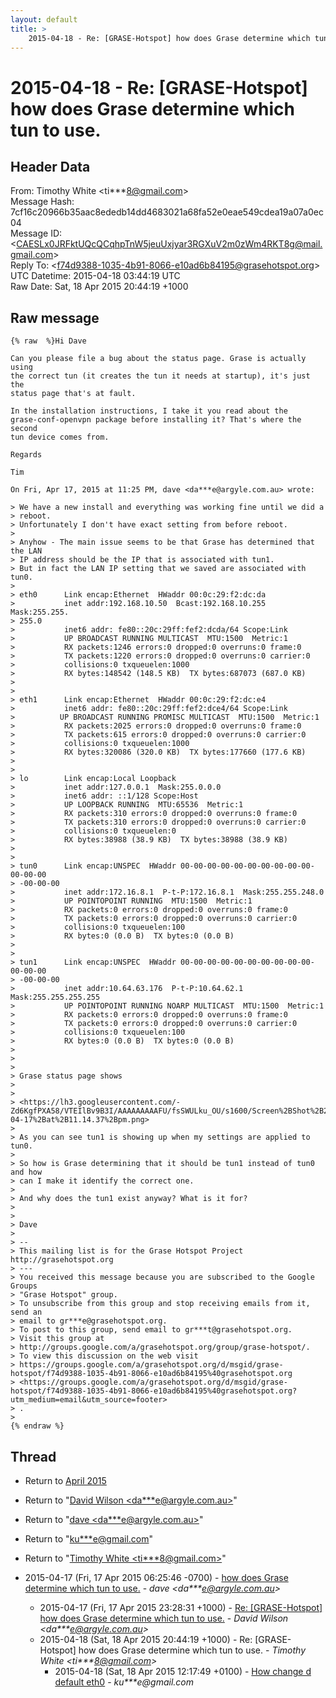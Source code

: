 ```yaml
---
layout: default
title: >
    2015-04-18 - Re: [GRASE-Hotspot] how does Grase determine which tun to use.
---
```


# 2015-04-18 - Re: [GRASE-Hotspot] how does Grase determine which tun to use.

## Header Data

From: Timothy White \<ti***8@gmail.com\><br>
Message Hash: 7cf16c20966b35aac8ededb14dd4683021a68fa52e0eae549cdea19a07a0ec04<br>
Message ID: \<CAESLx0JRFktUQcQCqhpTnW5jeuUxjyar3RGXuV2m0zWm4RKT8g@mail.gmail.com\><br>
Reply To: \<f74d9388-1035-4b91-8066-e10ad6b84195@grasehotspot.org\><br>
UTC Datetime: 2015-04-18 03:44:19 UTC<br>
Raw Date: Sat, 18 Apr 2015 20:44:19 +1000<br>

## Raw message

```
{% raw  %}Hi Dave

Can you please file a bug about the status page. Grase is actually using
the correct tun (it creates the tun it needs at startup), it's just the
status page that's at fault.

In the installation instructions, I take it you read about the
grase-conf-openvpn package before installing it? That's where the second
tun device comes from.

Regards

Tim

On Fri, Apr 17, 2015 at 11:25 PM, dave <da***e@argyle.com.au> wrote:

> We have a new install and everything was working fine until we did a
> reboot.
> Unfortunately I don't have exact setting from before reboot.
>
> Anyhow - The main issue seems to be that Grase has determined that the LAN
> IP address should be the IP that is associated with tun1.
> But in fact the LAN IP setting that we saved are associated with tun0.
>
> eth0      Link encap:Ethernet  HWaddr 00:0c:29:f2:dc:da
>           inet addr:192.168.10.50  Bcast:192.168.10.255  Mask:255.255.
> 255.0
>           inet6 addr: fe80::20c:29ff:fef2:dcda/64 Scope:Link
>           UP BROADCAST RUNNING MULTICAST  MTU:1500  Metric:1
>           RX packets:1246 errors:0 dropped:0 overruns:0 frame:0
>           TX packets:1220 errors:0 dropped:0 overruns:0 carrier:0
>           collisions:0 txqueuelen:1000
>           RX bytes:148542 (148.5 KB)  TX bytes:687073 (687.0 KB)
>
>
> eth1      Link encap:Ethernet  HWaddr 00:0c:29:f2:dc:e4
>           inet6 addr: fe80::20c:29ff:fef2:dce4/64 Scope:Link
>          UP BROADCAST RUNNING PROMISC MULTICAST  MTU:1500  Metric:1
>           RX packets:2025 errors:0 dropped:0 overruns:0 frame:0
>           TX packets:615 errors:0 dropped:0 overruns:0 carrier:0
>           collisions:0 txqueuelen:1000
>           RX bytes:320086 (320.0 KB)  TX bytes:177660 (177.6 KB)
>
>
> lo        Link encap:Local Loopback
>           inet addr:127.0.0.1  Mask:255.0.0.0
>           inet6 addr: ::1/128 Scope:Host
>           UP LOOPBACK RUNNING  MTU:65536  Metric:1
>           RX packets:310 errors:0 dropped:0 overruns:0 frame:0
>           TX packets:310 errors:0 dropped:0 overruns:0 carrier:0
>           collisions:0 txqueuelen:0
>           RX bytes:38988 (38.9 KB)  TX bytes:38988 (38.9 KB)
>
>
> tun0      Link encap:UNSPEC  HWaddr 00-00-00-00-00-00-00-00-00-00-00-00-00
> -00-00-00
>           inet addr:172.16.8.1  P-t-P:172.16.8.1  Mask:255.255.248.0
>           UP POINTOPOINT RUNNING  MTU:1500  Metric:1
>           RX packets:0 errors:0 dropped:0 overruns:0 frame:0
>           TX packets:0 errors:0 dropped:0 overruns:0 carrier:0
>           collisions:0 txqueuelen:100
>           RX bytes:0 (0.0 B)  TX bytes:0 (0.0 B)
>
>
> tun1      Link encap:UNSPEC  HWaddr 00-00-00-00-00-00-00-00-00-00-00-00-00
> -00-00-00
>           inet addr:10.64.63.176  P-t-P:10.64.62.1  Mask:255.255.255.255
>           UP POINTOPOINT RUNNING NOARP MULTICAST  MTU:1500  Metric:1
>           RX packets:0 errors:0 dropped:0 overruns:0 frame:0
>           TX packets:0 errors:0 dropped:0 overruns:0 carrier:0
>           collisions:0 txqueuelen:100
>           RX bytes:0 (0.0 B)  TX bytes:0 (0.0 B)
>
>
>
> Grase status page shows
>
>
> <https://lh3.googleusercontent.com/-Zd6KgfPXA58/VTEIlBv9B3I/AAAAAAAAAFU/fsSWULku_OU/s1600/Screen%2BShot%2B2015-04-17%2Bat%2B11.14.37%2Bpm.png>
>
> As you can see tun1 is showing up when my settings are applied to tun0.
>
> So how is Grase determining that it should be tun1 instead of tun0 and how
> can I make it identify the correct one.
>
> And why does the tun1 exist anyway? What is it for?
>
>
> Dave
>
> --
> This mailing list is for the Grase Hotspot Project http://grasehotspot.org
> ---
> You received this message because you are subscribed to the Google Groups
> "Grase Hotspot" group.
> To unsubscribe from this group and stop receiving emails from it, send an
> email to gr***e@grasehotspot.org.
> To post to this group, send email to gr***t@grasehotspot.org.
> Visit this group at
> http://groups.google.com/a/grasehotspot.org/group/grase-hotspot/.
> To view this discussion on the web visit
> https://groups.google.com/a/grasehotspot.org/d/msgid/grase-hotspot/f74d9388-1035-4b91-8066-e10ad6b84195%40grasehotspot.org
> <https://groups.google.com/a/grasehotspot.org/d/msgid/grase-hotspot/f74d9388-1035-4b91-8066-e10ad6b84195%40grasehotspot.org?utm_medium=email&utm_source=footer>
> .
>
{% endraw %}
```

## Thread

+ Return to [April 2015](/archive/2015/04)

+ Return to "[David Wilson <da***e<span>@</span>argyle.com.au>](/authors/da___e_at_argyle_com_au)"
+ Return to "[dave <da***e<span>@</span>argyle.com.au>](/authors/da___e_at_argyle_com_au)"
+ Return to "[ku***e<span>@</span>gmail.com](/authors/ku___e_at_gmail_com)"
+ Return to "[Timothy White <ti***8<span>@</span>gmail.com>](/authors/ti___8_at_gmail_com)"

+ 2015-04-17 (Fri, 17 Apr 2015 06:25:46 -0700) - [how does Grase determine which tun to use.](/archive/2015/04/7e35b06b426aa4b97671cecfbeac6d65ec0f48c96f4d69dd1f49caad15ce06c1) - _dave \<da***e@argyle.com.au\>_
  + 2015-04-17 (Fri, 17 Apr 2015 23:28:31 +1000) - [Re: [GRASE-Hotspot] how does Grase determine which tun to use.](/archive/2015/04/ac9f382e7427e1a95ad6fd5d3c6cc9e89c0484197b5ce953e4e6bc44f3563dd8) - _David Wilson \<da***e@argyle.com.au\>_
  + 2015-04-18 (Sat, 18 Apr 2015 20:44:19 +1000) - Re: [GRASE-Hotspot] how does Grase determine which tun to use. - _Timothy White \<ti***8@gmail.com\>_
    + 2015-04-18 (Sat, 18 Apr 2015 12:17:49 +0100) - [How change d default eth0](/archive/2015/04/f13d0d502d8f377948618793a916afff90e725869b9dbf525bb4c64e5f276d70) - _ku***e@gmail.com_

